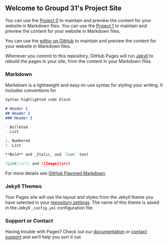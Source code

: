 ## Welcome to Groupd 31's Project Site

You can use the [Project 0](https://github.com/lilypollreis/CPSC481G31/project0.md) to maintain and preview the content for your website in Markdown files.
You can use the [Project 1](https://github.com/lilypollreis/CPSC481G31/project1.md) to maintain and preview the content for your website in Markdown files.




You can use the [editor on GitHub](https://github.com/lilypollreis/CPSC481G31/edit/master/index.md) to maintain and preview the content for your website in Markdown files.

Whenever you commit to this repository, GitHub Pages will run [Jekyll](https://jekyllrb.com/) to rebuild the pages in your site, from the content in your Markdown files.

### Markdown

Markdown is a lightweight and easy-to-use syntax for styling your writing. It includes conventions for

```markdown
Syntax highlighted code block

# Header 1
## Header 2
### Header 3

- Bulleted
- List

1. Numbered
2. List

**Bold** and _Italic_ and `Code` text

[Link](url) and ![Image](src)
```

For more details see [GitHub Flavored Markdown](https://guides.github.com/features/mastering-markdown/).

### Jekyll Themes

Your Pages site will use the layout and styles from the Jekyll theme you have selected in your [repository settings](https://github.com/lilypollreis/CPSC481G31/settings). The name of this theme is saved in the Jekyll `_config.yml` configuration file.

### Support or Contact

Having trouble with Pages? Check out our [documentation](https://help.github.com/categories/github-pages-basics/) or [contact support](https://github.com/contact) and we’ll help you sort it out.
